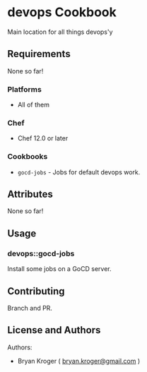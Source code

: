 # devops Cookbook

Main location for all things devops'y

## Requirements

None so far!

### Platforms

- All of them

### Chef

- Chef 12.0 or later

### Cookbooks

- `gocd-jobs` - Jobs for default devops work.

## Attributes

None so far!

## Usage

### devops::gocd-jobs

Install some jobs on a GoCD server.

## Contributing

Branch and PR.

## License and Authors

Authors: 
* Bryan Kroger ( bryan.kroger@gmail.com )


